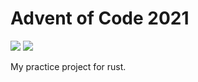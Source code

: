 # Advent of Code 2021
![](https://img.shields.io/badge/stars%20⭐-10-yellow)
![](https://img.shields.io/badge/days%20completed-5-red)

My practice project for rust.
